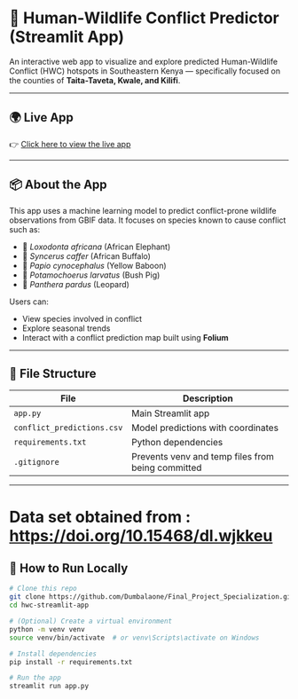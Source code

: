 # 🐘 Human-Wildlife Conflict Predictor (Streamlit App)

An interactive web app to visualize and explore predicted Human-Wildlife Conflict (HWC) hotspots in Southeastern Kenya — specifically focused on the counties of **Taita-Taveta, Kwale, and Kilifi**.

---

## 🌍 Live App

👉 [Click here to view the live app](https://finalprojectspecialization-ckztyr6d9bkkmjlwg8usy7.streamlit.app/)  


---

## 📦 About the App

This app uses a machine learning model to predict conflict-prone wildlife observations from GBIF data. It focuses on species known to cause conflict such as:

- 🐘 *Loxodonta africana* (African Elephant)
- 🐃 *Syncerus caffer* (African Buffalo)
- 🐒 *Papio cynocephalus* (Yellow Baboon)
- 🐗 *Potamochoerus larvatus* (Bush Pig)
- 🐆 *Panthera pardus* (Leopard)

Users can:
- View species involved in conflict
- Explore seasonal trends
- Interact with a conflict prediction map built using **Folium**

---

## 📁 File Structure

| File | Description |
|------|-------------|
| `app.py` | Main Streamlit app |
| `conflict_predictions.csv` | Model predictions with coordinates |
| `requirements.txt` | Python dependencies |
| `.gitignore` | Prevents venv and temp files from being committed |

---

# Data set obtained from : https://doi.org/10.15468/dl.wjkkeu

## 🚀 How to Run Locally

```bash
# Clone this repo
git clone https://github.com/Dumbalaone/Final_Project_Specialization.git
cd hwc-streamlit-app

# (Optional) Create a virtual environment
python -m venv venv
source venv/bin/activate  # or venv\Scripts\activate on Windows

# Install dependencies
pip install -r requirements.txt

# Run the app
streamlit run app.py


